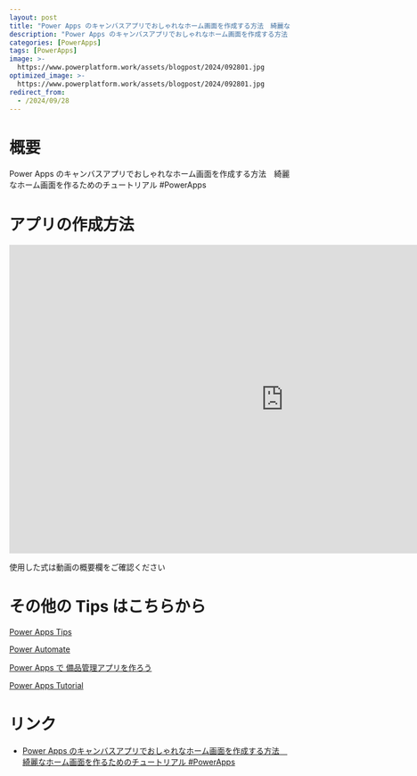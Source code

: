 ```yaml
---
layout: post
title: "Power Apps のキャンバスアプリでおしゃれなホーム画面を作成する方法　綺麗なホーム画面を作るためのチュートリアル #PowerApps"
description: "Power Apps のキャンバスアプリでおしゃれなホーム画面を作成する方法　綺麗なホーム画面を作るためのチュートリアル #PowerAppsを動画で分かりやすく解説"
categories: [PowerApps]
tags: [PowerApps]
image: >-
  https://www.powerplatform.work/assets/blogpost/2024/092801.jpg
optimized_image: >-
  https://www.powerplatform.work/assets/blogpost/2024/092801.jpg
redirect_from:
  - /2024/09/28
---
```



#  概要

Power Apps のキャンバスアプリでおしゃれなホーム画面を作成する方法　綺麗なホーム画面を作るためのチュートリアル #PowerApps


# アプリの作成方法

<iframe width="983" height="553" src="https://www.youtube.com/embed/rZFNP8DWgJY" title="YouTube video player" frameborder="0" allow="accelerometer; autoplay; clipboard-write; encrypted-media; gyroscope; picture-in-picture" allowfullscreen></iframe>


使用した式は動画の概要欄をご確認ください


# その他の Tips はこちらから

[Power Apps Tips](https://www.youtube.com/watch?v=VrAQf3JQ7yM&list=PLVhFi1fb3DqakSLVMn22DDcySXh9jtzi- )


[Power Automate](https://www.youtube.com/watch?v=-YnJYT0ASEM&list=PLVhFi1fb3Dqbzic6GieqnLFgD3aTj-eHA)


[Power Apps で 備品管理アプリを作ろう](https://www.youtube.com/playlist?list=PLVhFi1fb3DqZM3HKb8Hea6XEL96990Fyn)


[Power Apps Tutorial](https://www.youtube.com/playlist?list=PLVhFi1fb3DqalxpL974VvAJvV4iWoSbe_)


# リンク


- [Power Apps のキャンバスアプリでおしゃれなホーム画面を作成する方法　綺麗なホーム画面を作るためのチュートリアル #PowerApps](https://www.youtube.com/watch?v=rZFNP8DWgJY)


